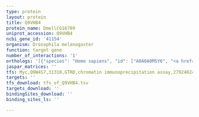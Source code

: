 ```yaml
---
type: protein
layout: protein
title: Q9VHB4
protein_name: Dmel\CG16789
uniprot_accession: Q9VHB4
ncbi_gene_id: '41154'
organism: Drosophila melanogaster
function: target gene
number_of_interactions: '1'
orthologs: '[{"species": "Homo sapiens", "id": ["A0A0A0MSY6", "<a href=\"/protein/a6ncm1\">A6NCM1</a>"]}, {"species": "Danio rerio", "id": ["A5PF14"]}, {"species": "Mus musculus", "id": ["E9QMY8", "<a href=\"/protein/a6h690\">A6H690</a>"]}, {"species": "Rattus norvegicus", "id": ["A0A0G2JWY0"]}]'
jaspar_matrices: ''
tfs: Myc,Q9W4S7,31310,GTRD,chromatin immunoprecipitation assay,27924024%5Buid%5D,No
targets: ''
tfs_download: tfs_of_Q9VHB4.tsv
targets_download: ''
bindingSites_download: ''
binding_sites_ls: ''

---
```

